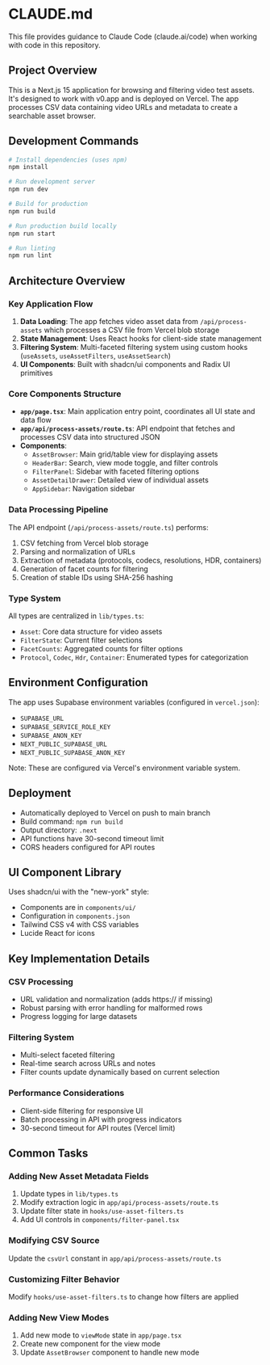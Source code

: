 # CLAUDE.md

This file provides guidance to Claude Code (claude.ai/code) when working with code in this repository.

## Project Overview

This is a Next.js 15 application for browsing and filtering video test assets. It's designed to work with v0.app and is deployed on Vercel. The app processes CSV data containing video URLs and metadata to create a searchable asset browser.

## Development Commands

```bash
# Install dependencies (uses npm)
npm install

# Run development server
npm run dev

# Build for production
npm run build

# Run production build locally
npm run start

# Run linting
npm run lint
```

## Architecture Overview

### Key Application Flow

1. **Data Loading**: The app fetches video asset data from `/api/process-assets` which processes a CSV file from Vercel blob storage
2. **State Management**: Uses React hooks for client-side state management
3. **Filtering System**: Multi-faceted filtering system using custom hooks (`useAssets`, `useAssetFilters`, `useAssetSearch`)
4. **UI Components**: Built with shadcn/ui components and Radix UI primitives

### Core Components Structure

- **`app/page.tsx`**: Main application entry point, coordinates all UI state and data flow
- **`app/api/process-assets/route.ts`**: API endpoint that fetches and processes CSV data into structured JSON
- **Components**:
  - `AssetBrowser`: Main grid/table view for displaying assets
  - `HeaderBar`: Search, view mode toggle, and filter controls
  - `FilterPanel`: Sidebar with faceted filtering options
  - `AssetDetailDrawer`: Detailed view of individual assets
  - `AppSidebar`: Navigation sidebar

### Data Processing Pipeline

The API endpoint (`/api/process-assets/route.ts`) performs:
1. CSV fetching from Vercel blob storage
2. Parsing and normalization of URLs
3. Extraction of metadata (protocols, codecs, resolutions, HDR, containers)
4. Generation of facet counts for filtering
5. Creation of stable IDs using SHA-256 hashing

### Type System

All types are centralized in `lib/types.ts`:
- `Asset`: Core data structure for video assets
- `FilterState`: Current filter selections
- `FacetCounts`: Aggregated counts for filter options
- `Protocol`, `Codec`, `Hdr`, `Container`: Enumerated types for categorization

## Environment Configuration

The app uses Supabase environment variables (configured in `vercel.json`):
- `SUPABASE_URL`
- `SUPABASE_SERVICE_ROLE_KEY`
- `SUPABASE_ANON_KEY`
- `NEXT_PUBLIC_SUPABASE_URL`
- `NEXT_PUBLIC_SUPABASE_ANON_KEY`

Note: These are configured via Vercel's environment variable system.

## Deployment

- Automatically deployed to Vercel on push to main branch
- Build command: `npm run build`
- Output directory: `.next`
- API functions have 30-second timeout limit
- CORS headers configured for API routes

## UI Component Library

Uses shadcn/ui with the "new-york" style:
- Components are in `components/ui/`
- Configuration in `components.json`
- Tailwind CSS v4 with CSS variables
- Lucide React for icons

## Key Implementation Details

### CSV Processing
- URL validation and normalization (adds https:// if missing)
- Robust parsing with error handling for malformed rows
- Progress logging for large datasets

### Filtering System
- Multi-select faceted filtering
- Real-time search across URLs and notes
- Filter counts update dynamically based on current selection

### Performance Considerations
- Client-side filtering for responsive UI
- Batch processing in API with progress indicators
- 30-second timeout for API routes (Vercel limit)

## Common Tasks

### Adding New Asset Metadata Fields
1. Update types in `lib/types.ts`
2. Modify extraction logic in `app/api/process-assets/route.ts`
3. Update filter state in `hooks/use-asset-filters.ts`
4. Add UI controls in `components/filter-panel.tsx`

### Modifying CSV Source
Update the `csvUrl` constant in `app/api/process-assets/route.ts`

### Customizing Filter Behavior
Modify `hooks/use-asset-filters.ts` to change how filters are applied

### Adding New View Modes
1. Add new mode to `viewMode` state in `app/page.tsx`
2. Create new component for the view mode
3. Update `AssetBrowser` component to handle new mode